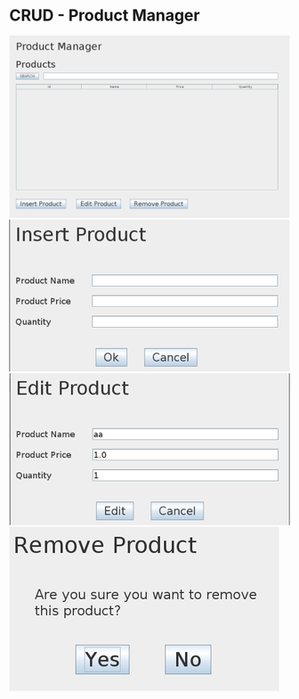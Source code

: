 # CRUD - Product Manager
![1](./imgs/1.png)
![2](./imgs/2.png)
![3](./imgs/3.png)
![4](./imgs/4.png)